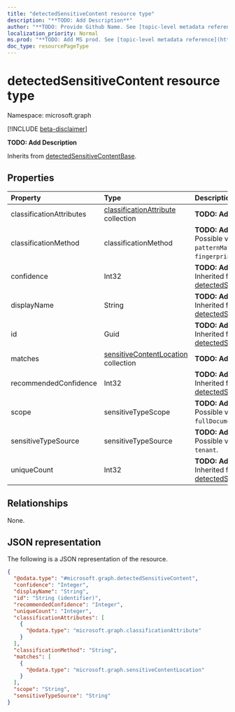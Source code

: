 ```yaml
---
title: "detectedSensitiveContent resource type"
description: "**TODO: Add Description**"
author: "**TODO: Provide Github Name. See [topic-level metadata reference](https://msgo.azurewebsites.net/add/document/guidelines/metadata.html#topic-level-metadata)**"
localization_priority: Normal
ms.prod: "**TODO: Add MS prod. See [topic-level metadata reference](https://msgo.azurewebsites.net/add/document/guidelines/metadata.html#topic-level-metadata)**"
doc_type: resourcePageType
---
```


# detectedSensitiveContent resource type

Namespace: microsoft.graph

[!INCLUDE [beta-disclaimer](../../includes/beta-disclaimer.md)]

**TODO: Add Description**


Inherits from [detectedSensitiveContentBase](../resources/detectedsensitivecontentbase.md).

## Properties
|Property|Type|Description|
|:---|:---|:---|
|classificationAttributes|[classificationAttribute](../resources/classificationattribute.md) collection|**TODO: Add Description**|
|classificationMethod|classificationMethod|**TODO: Add Description**. Possible values are: `patternMatch`, `exactDataMatch`, `fingerprint`, `machineLearning`.|
|confidence|Int32|**TODO: Add Description** Inherited from [detectedSensitiveContentBase](../resources/detectedsensitivecontentbase.md).|
|displayName|String|**TODO: Add Description** Inherited from [detectedSensitiveContentBase](../resources/detectedsensitivecontentbase.md).|
|id|Guid|**TODO: Add Description** Inherited from [detectedSensitiveContentBase](../resources/detectedsensitivecontentbase.md).|
|matches|[sensitiveContentLocation](../resources/sensitivecontentlocation.md) collection|**TODO: Add Description**|
|recommendedConfidence|Int32|**TODO: Add Description** Inherited from [detectedSensitiveContentBase](../resources/detectedsensitivecontentbase.md).|
|scope|sensitiveTypeScope|**TODO: Add Description**. Possible values are: `fullDocument`, `partialDocument`.|
|sensitiveTypeSource|sensitiveTypeSource|**TODO: Add Description**. Possible values are: `outOfBox`, `tenant`.|
|uniqueCount|Int32|**TODO: Add Description** Inherited from [detectedSensitiveContentBase](../resources/detectedsensitivecontentbase.md).|

## Relationships
None.

## JSON representation
The following is a JSON representation of the resource.
<!-- {
  "blockType": "resource",
  "@odata.type": "microsoft.graph.detectedSensitiveContent"
}
-->
``` json
{
  "@odata.type": "#microsoft.graph.detectedSensitiveContent",
  "confidence": "Integer",
  "displayName": "String",
  "id": "String (identifier)",
  "recommendedConfidence": "Integer",
  "uniqueCount": "Integer",
  "classificationAttributes": [
    {
      "@odata.type": "microsoft.graph.classificationAttribute"
    }
  ],
  "classificationMethod": "String",
  "matches": [
    {
      "@odata.type": "microsoft.graph.sensitiveContentLocation"
    }
  ],
  "scope": "String",
  "sensitiveTypeSource": "String"
}
```

